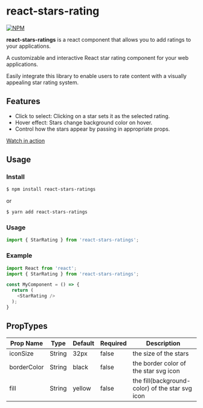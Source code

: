 # react-stars-rating

[![NPM](https://nodei.co/npm/react-stars-ratings.png?compact=true)](https://npmjs.org/package/react-stars-ratings)

**react-stars-ratings** is a react component that allows you to add ratings to your applications.

A customizable and interactive React star rating component for your web applications. 

Easily integrate this library to enable users to rate content with a visually appealing star rating system.

## Features

- Click to select: Clicking on a star sets it as the selected rating.
- Hover effect: Stars change background color on hover.
- Control how the stars appear by passing in appropriate props.


[Watch in action](https://imgur.com/vTx6HUN)


## Usage
### Install
```sh
$ npm install react-stars-ratings
```
or 
```sh
$ yarn add react-stars-ratings
```
### Usage
```javascript
import { StarRating } from 'react-stars-ratings';
```
### Example
```js
import React from 'react';
import { StarRating } from 'react-stars-ratings';

const MyComponent = () => {
  return (
    <StarRating />
  );
}
```

## PropTypes

| Prop Name     | Type     | Default                   | Required | Description                                                                             |
|---------------|----------|---------------------------|----------|-----------------------------------------------------------------------------------------|
| iconSize      | String   | 32px                      | false    | the size of the stars                                                                   | 
| borderColor   | String   | black                     | false    | the border color of the star svg icon                                                   |
| fill          | String   | yellow                    | false    | the fill(background-color) of the star svg icon                                         |
